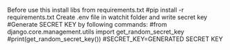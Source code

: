 Before use this install libs from requirements.txt
#pip install -r requirements.txt
Create .env file in watchit folder and write secret key
#Generate SECRET KEY by following commands:
#from django.core.management.utils import get_random_secret_key
#print(get_random_secret_key())
#SECRET_KEY=GENERATED SECRET KEY
 
